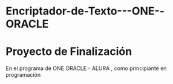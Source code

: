 # Encriptador-de-Texto---ONE--ORACLE

<h1>Proyecto de Finalización</h1>
<p>En el programa de ONE ORACLE - ALURA , como principiante en programación</p>
